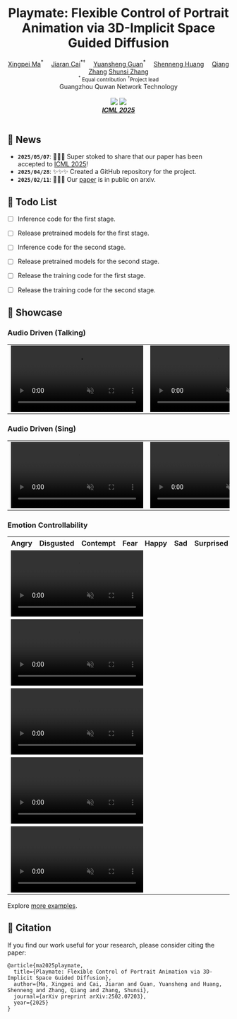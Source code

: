 <h1 align="center">Playmate: Flexible Control of Portrait Animation via 3D-Implicit Space Guided Diffusion</h1>

<div align='center'>
    <a href='https://github.com/XPMarcus' target='_blank'>Xingpei Ma</a><sup>*</sup>&emsp;
    <a href='https://github.com/caijiaran1993' target='_blank'>Jiaran Cai</a><sup>*†</sup>&emsp;
    <a href='https://github.com/Guanyuansheng' target='_blank'>Yuansheng Guan</a><sup>*</sup>&emsp;
    <a href='https://github.com/huangshenneng' target='_blank'>Shenneng Huang</a><sup></sup>&emsp;
    <a href='https://github.com/' target='_blank'>Qiang Zhang</a><sup></sup>
    <a href='https://github.com/' target='_blank'>Shunsi Zhang</a><sup></sup>
</div>
<div align='center'>
    <small><sup>*</sup> Equal contribution</small>
    <small><sup>†</sup>Project lead</small>
</div>

<div align='center'>
Guangzhou Quwan Network Technology
</div>
<br>

<div align="center">
  <a href='https://arxiv.org/abs/2502.07203'><img src='https://img.shields.io/badge/Paper-Arxiv-red'></a>
  <a href='https://playmate111.github.io/Playmate/'><img src='https://img.shields.io/badge/Project-HomePage-Green'></a>
</div>

<div align='Center'>
    <i><strong><a href='https://icml.cc/Conferences/2025' target='_blank'>ICML 2025</a></strong></i>
</div>
<br>


## 📰 News

- **`2025/05/07`**: 🎉🎉🎉 Super stoked to share that our paper has been accepted to [ICML 2025](https://icml.cc/Conferences/2025)!
- **`2025/04/28`**: ✨✨✨ Created a GitHub repository for the project.
- **`2025/02/11`**: 🚀🚀🚀 Our [paper](https://arxiv.org/abs/2502.07203) is in public on arxiv.



## 📑 Todo List
- [ ] Inference code for the first stage.
- [ ] Release pretrained models for the first stage.
- [ ] Inference code for the second stage.
- [ ] Release pretrained models for the second stage.
- [ ] Release the training code for the first stage.
- [ ] Release the training code for the second stage.



## 📸 Showcase
### Audio Driven (Talking)

<table class="center">
    
<tr>
    <td width=30% style="border: none">
        <video controls loop src="https://github.com/user-attachments/assets/e6058adf-9a0c-430f-b00a-97ff1c2029fe" muted="false"></video>
    </td>
    <td width=30% style="border: none">
        <video controls loop src="https://github.com/user-attachments/assets/505d1c5d-5158-4221-bf33-c823083d46e5" muted="false"></video>
    </td>
    <td width=30% style="border: none">
        <video controls loop src="https://github.com/user-attachments/assets/00c407dd-5d88-400d-a5f4-d139960a72af" muted="false"></video>
    </td>
</tr>

</table>


### Audio Driven (Sing)

<table class="center">
    
<tr>
    <td width=30% style="border: none">
        <video controls loop src="https://github.com/user-attachments/assets/e53f9afa-82aa-42a9-b0a9-30ce5aff83f0" muted="false"></video>
    </td>
    <td width=30% style="border: none">
        <video controls loop src="https://github.com/user-attachments/assets/284afe10-a95d-4aef-87fe-89a89c8b1052" muted="false"></video>
    </td>
    <td width=30% style="border: none">
        <video controls loop src="https://github.com/user-attachments/assets/99457b6b-49dc-4709-b0e6-c58e63f3ecc2" muted="false"></video>
    </td>
</tr>

</table>


### Emotion Controllability
<table> 
    <tr>
        <th style="width:14.28%;">Angry</th>
        <th style="width:14.28%;">Disgusted</th>
        <th style="width:14.28%;">Contempt</th>
        <th style="width:14.28%;">Fear</th>
        <th style="width:14.28%;">Happy</th>
        <th style="width:14.28%;">Sad</th>
        <th style="width:14.28%;">Surprised</th>
    </tr>
    <tr>
        <td colspan="7">
            <video controls loop src="https://github.com/user-attachments/assets/55119d12-8a21-434b-8ea0-8cdecc17d99d" muted="false"></video>
        </td>
    </tr>
    <tr>
        <td colspan="7">
            <video controls loop src="https://github.com/user-attachments/assets/899507f0-fbe1-4ce8-9b57-f9d2105c3d64" muted="false"></video>
        </td>
    </tr>
    <tr>
        <td colspan="7">
            <video controls loop src="https://github.com/user-attachments/assets/79181db1-bae6-42d4-8308-ac33ef85751a" muted="false"></video>
        </td>
    </tr>
    <tr>
        <td colspan="7">
            <video controls loop src="https://github.com/user-attachments/assets/2c761809-ea64-477b-bb5d-0c99e179ebdf" muted="false"></video>
        </td>
    </tr>
    <tr>
        <td colspan="7">
            <video controls loop src="https://github.com/user-attachments/assets/af2b68f5-1096-4301-aaf7-c3171b84393c" muted="false"></video>
        </td>
    </tr>
</table>

Explore [more examples](https://playmate111.github.io/Playmate/).



## 📝 Citation

If you find our work useful for your research, please consider citing the paper:

```
@article{ma2025playmate,
  title={Playmate: Flexible Control of Portrait Animation via 3D-Implicit Space Guided Diffusion},
  author={Ma, Xingpei and Cai, Jiaran and Guan, Yuansheng and Huang, Shenneng and Zhang, Qiang and Zhang, Shunsi},
  journal={arXiv preprint arXiv:2502.07203},
  year={2025}
}
```
